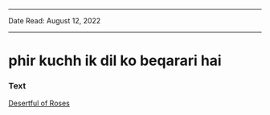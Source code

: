 ***
Date Read: August 12, 2022
***

# phir kuchh ik dil ko beqarari hai

### Text
[Desertful of Roses](http://www.columbia.edu/itc/mealac/pritchett/00ghalib/164/index_164.html)

